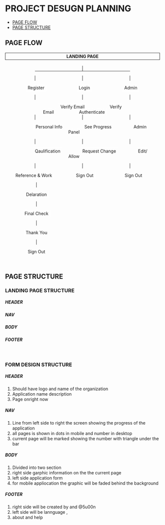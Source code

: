 # __PROJECT DESUGN PLANNING__
* [PAGE FLOW](*page-flow)
* [PAGE STRUCTURE](*page-structure)

## __PAGE FLOW__

<div style="text-align:center;">
<h4 style="padding:2px 5px;border:1px solid;">LANDING PAGE</h4></div>
<div align=center>
<span style="padding:0px 70px">|</span>
<hr style="margin:0;padding:0;width:310px">

<span style="padding:0px 75px">|</span><span style="padding:0px 75px">|</span><span style="padding:0px 75px">|</span>

<span style="margin:0px 50px;padding:2px 5px;border:1px solid white;">Register</span><span style="margin:0px 50px;padding:2px 5px;border:1px solid white;">Login</span><span style="margin:0px 50px;padding:2px 5px;border:1px solid white;">Admin</span>

<span style="padding:0px 75px">|</span><span style="padding:0px 75px">|</span><span style="padding:0px 75px">|</span>

<span style="margin:0px 50px;padding:2px 5px;border:1px solid white;">Verify Email</span><span style="margin:0px 20px;padding:2px 5px;border:1px solid white;">Verify Email</span><span style="margin:0px 50px;padding:2px 5px;border:1px solid white;">Authenticate</span>
<span style="padding:0px 75px">|</span><span style="padding:0px 75px">|</span><span style="padding:0px 75px">|</span>

<span style="margin:0px 50px;padding:2px 5px;border:1px solid white;">Personal Info</span><span style="margin:0px 10px;padding:2px 5px;border:1px solid white;">See Progress</span><span style="margin:0px 50px;padding:2px 5px;border:1px solid white;">Admin Panel</span>

<span style="padding:0px 75px">|</span><span style="padding:0px 75px">|</span><span style="padding:0px 75px">|</span>

<span style="margin:0px 50px;padding:2px 5px;border:1px solid white;">Qaulification</span><span style="margin:0px 10px;padding:2px 5px;border:1px solid white;">Request Change</span><span style="margin:0px 50px;padding:2px 5px;border:1px solid white;">Edit/ Allow</span>

<span style="padding:0px 75px">|</span><span style="padding:0px 75px">|</span><span style="padding:0px 75px">|</span>

<span style="margin:0px 26px;padding:2px 5px;border:1px solid white;">Reference & Work</span><span style="margin:0px 40px;padding:2px 5px;border:1px solid white;">Sign Out</span><span style="margin:0px 50px;padding:2px 5px;border:1px solid white;">Sign Out</span>

<span style="padding:0px 75px">|</span><span style="padding:0px 75px"></span><span style="padding:0px 75px"></span>

<span style="margin:0px 50px;padding:2px 5px;border:1px solid white;">Delaration</span><span style="margin:0px 90px;padding:2px 5px;border:0px solid white;"></span><span style="margin:0px 50px;padding:2px 5px;border:0px solid white;"></span>

<span style="padding:0px 75px">|</span><span style="padding:0px 75px"></span><span style="padding:0px 75px"></span>

<span style="margin:0px 50px;padding:2px 5px;border:1px solid white;">Final Check</span><span style="margin:0px 90px;padding:2px 5px;border:0px solid white;"></span><span style="margin:0px 50px;padding:2px 5px;border:0px solid white;"></span>

<span style="padding:0px 75px">|</span><span style="padding:0px 75px"></span><span style="padding:0px 75px"></span>

<span style="margin:0px 50px;padding:2px 5px;border:1px solid white;">Thank You</span><span style="margin:0px 90px;padding:2px 5px;border:0px solid white;"></span><span style="margin:0px 50px;padding:2px 5px;border:0px solid white;"></span>

<span style="padding:0px 75px">|</span><span style="padding:0px 75px"></span><span style="padding:0px 75px"></span>

<span style="margin:0px 50px;padding:2px 5px;border:1px solid white;">Sign Out</span><span style="margin:0px 90px;padding:2px 5px;border:0px solid white;"></span><span style="margin:0px 50px;padding:2px 5px;border:0px solid white;"></span>
</div>

<br>

## __PAGE STRUCTURE__

### __LANDING PAGE STRUCTURE__

##### __HEADER__

##### __NAV__
##### __BODY__
##### __FOOTER__
<br>

### __FORM  DESIGN STRUCTURE__
##### __HEADER__
1. Should have logo and name of the organization
2. Application name description
3. Page onright now

##### __NAV__
1. Line from left side to right the screen showing the progress of the application
2. all pages is shown in dots in mobile and number in desktop 
3. current page will be marked showing the number with triangle under the bar

##### __BODY__
1. Divided into two section
2. right side garphic information on the the current page
3. left side application form
4. for mobile appliocation the graphic will be faded behind the background


##### __FOOTER__
1. right side will be created by and @5u00n
1. left side will be lannguage ,
1. about and help

